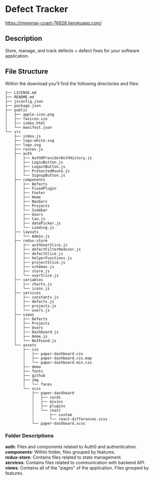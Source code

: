 # Defect Tracker
https://immense-coast-76928.herokuapp.com/
## Description
Store, manage, and track defects + defect fixes for your software application.

## File Structure

Within the download you'll find the following directories and files:

```
├── LICENSE.md
├── README.md
├── jsconfig.json
├── package.json
├── public
│   ├── apple-icon.png
│   ├── favicon.ico
│   ├── index.html
│   └── manifest.json
└── src
    ├── index.js
    ├── logo-white.svg
    ├── logo.svg
    ├── routes.js
    ├── auth
    │   ├── Auth0ProviderWithHistory.js
    │   ├── LoginButton.js
    │   ├── LogoutButton.js
    │   ├── ProtectedRoute.js
    │   └── SignupButton.js
    ├── components
    │   ├── Defects
    │   ├── FixedPlugin
    │   ├── Footer
    │   ├── Home
    │   ├── Navbars
    │   ├── Projects
    │   └── Sidebar
    │   ├── Users
    │   ├── Can.js
    │   ├── datePicker.js
    │   └── Loading.js
    ├── layouts
    │   └── Admin.js
    ├── redux-store
    │   ├── authUserSlice.js
    │   ├── defectFilterReducer.js
    │   ├── defectSlice.js
    │   ├── helperFunctions.js
    │   ├── projectSlice.js
    │   ├── schemas.js
    │   ├── store.js
    │   └── userSlice.js
    ├── variables
    │   ├── charts.js
    │   └── icons.js
    ├── services
    │   ├── constants.js
    │   ├── defects.js
    │   ├── projects.js
    │   └── users.js
    ├── views
    │   ├── Defects
    │   ├── Projects
    │   ├── Users
    │   ├── Dashboard.js
    │   ├── Home.js
    │   └── NotFound.js
    └── assets
        ├── css
        │   ├── paper-dashboard.css
        │   ├── paper-dashboard.css.map
        │   └── paper-dashboard.min.css
        ├── demo
        ├── fonts
        ├── github
        ├── img
        │   └── faces
        └── scss
            ├── paper-dashboard
            │   ├── cards
            │   ├── mixins
            │   ├── plugins
            │   └── react
            │       ├── custom
            │       └── react-differences.scss
            └── paper-dashboard.scss
```

### Folder Descriptions
**auth**: Files and components related to Auth0 and authentication.  
**components**: Within folder, files grouped by features.  
**redux-store**: Contains files related to state management.  
**services**: Contains files related to communication with backend API.  
**views**: Contains all of the "pages" of the application. Files grouped by features.  



